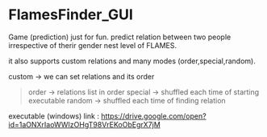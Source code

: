 # FlamesFinder_GUI
Game (prediction) just for fun.
predict relation between two people irrespective of therir gender
nest level of FLAMES.

it also supports custom relations and many modes (order,special,random).

custom -> we can set relations and its order 
> order -> relations list in order
> special -> shuffled each time of starting executable
> random -> shuffled each time of finding relation

executable (windows) link : https://drive.google.com/open?id=1aONXrIaoWWIzOHgT98VrEKoObEgrX7jM

